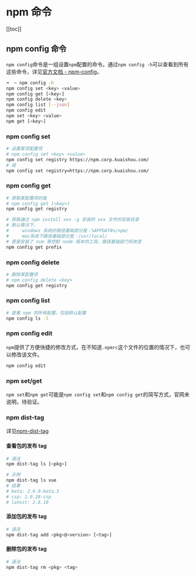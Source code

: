 # npm 命令

[[toc]]

## npm config 命令

`npm config`命令是一组设置`npm`配置的命令。通过`npm config -h`可以查看到所有这些命令，详见[官方文档 - npm-config](https://docs.npmjs.com/cli/config)。

```sh
➜  ~ npm config -h
npm config set <key> <value>
npm config get [<key>]
npm config delete <key>
npm config list [--json]
npm config edit
npm set <key> <value>
npm get [<key>]
```

### npm config set

```sh
# 设置某项配置项
# npm config set <key> <value>
npm config set registry https://npm.corp.kuaishou.com/
# 或
npm config set registry=https://npm.corp.kuaishou.com/
```

### npm config get

```sh
# 获取某配置项的值
# npm config get [<key>]
npm config get registry
```

```sh
# 获取通过 npm install xxx -g 安装的 xxx 文件的安装目录
# 默认情况下，
#     windows 系统的路径基础部分是：%APPDATA%/npm/
#     mac系统下路径基础部分是：/usr/local/
# 若是安装了 nvm 等控制 node 版本的工具，路径基础部门将改变
npm config get prefix
```

### npm config delete

```sh
# 删除某配置项
# npm config delete <key>
npm config get registry
```

### npm config list

```sh
# 查看 npm 的所有配置，包括默认配置
npm config ls -l
```

### npm config edit

`npm`提供了方便快捷的修改方式，在不知道`.npmrc`这个文件的位置的情况下，也可以修改该文件。

```sh
npm config edit
```

### npm set/get

`npm set`和`npm get`可能是`npm config set`和`npm config get`的简写方式，官网未说明，待验证。

### npm dist-tag

详见[npm-dist-tag](https://docs.npmjs.com/cli/dist-tag.html)

#### 查看包的发布 tag

```sh
# 语法
npm dist-tag ls [<pkg>]

# 示例
npm dist-tag ls vue
# 结果
# beta: 2.6.0-beta.3
# csp: 1.0.28-csp
# latest: 2.6.10
```

#### 添加包的发布 tag

```sh
# 语法
npm dist-tag add <pkg>@<version> [<tag>]
```

#### 删除包的发布 tag

```sh
# 语法
npm dist-tag rm <pkg> <tag>
```
